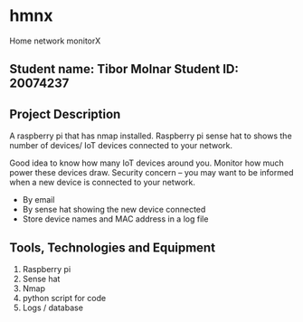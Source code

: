 # hmnx
Home network monitorX

## Student name: Tibor Molnar Student ID: 20074237

## Project Description

A raspberry pi that has nmap installed.
Raspberry pi sense hat to shows the number of devices/ IoT devices connected to your network.

Good idea to know how many IoT devices around you.
Monitor how much power these devices draw.
Security concern – you may want to be informed when a new device is connected to your network. 
-	By email
-	By sense hat showing the new device connected
-	Store device names and MAC address in a log file

## Tools, Technologies and Equipment
1. Raspberry pi
1. Sense hat
1. Nmap
1. python script for code
1. Logs / database


